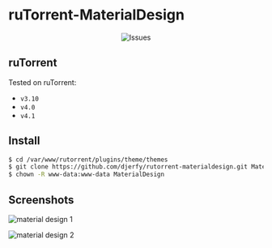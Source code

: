 # ruTorrent-MaterialDesign

<p align="center">
  <a style="text-decoration:none" href="https://github.com/djerfy/zabbix-kubernetes-discovery/issues">
    <img alt="Issues" src="https://img.shields.io/badge/tested%20on-v3.10,v4.0,v4.1-green?logo=gitextensions&color=0&label=Tested%20on&style=flat-square">
  </a>
</p>

## ruTorrent

Tested on ruTorrent:
* `v3.10`
* `v4.0`
* `v4.1`

## Install

```bash
$ cd /var/www/rutorrent/plugins/theme/themes
$ git clone https://github.com/djerfy/rutorrent-materialdesign.git MaterialDesign
$ chown -R www-data:www-data MaterialDesign
```

## Screenshots

![material design 1](https://cloud.githubusercontent.com/assets/15751462/14882492/6557d300-0d39-11e6-82fb-5b600ada87a9.png)

![material design 2](https://cloud.githubusercontent.com/assets/15751462/14882542/9f0c4c70-0d39-11e6-81fb-b412a41e6c01.png)
